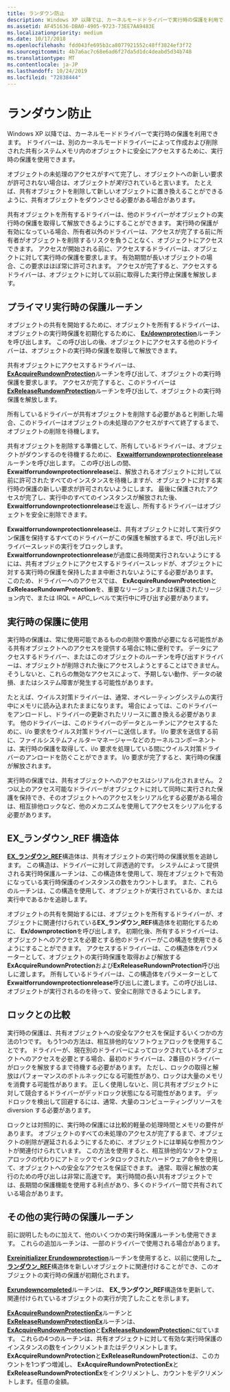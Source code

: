 ```yaml
---
title: ランダウン防止
description: Windows XP 以降では、カーネルモードドライバーで実行時の保護を利用できます。 ドライバーは、別のカーネルモードドライバーによって作成および削除された共有システムメモリ内のオブジェクトに安全にアクセスするために、実行時の保護を使用できます。
ms.assetid: AF451636-DBA0-4905-9723-73EE7AA9483E
ms.localizationpriority: medium
ms.date: 10/17/2018
ms.openlocfilehash: fdd043fe695b3ca8077921552c48ff3824ef3f72
ms.sourcegitcommit: 4b7a6ac7c68e6ad6f27da5d1dc4deabd5d34b748
ms.translationtype: MT
ms.contentlocale: ja-JP
ms.lasthandoff: 10/24/2019
ms.locfileid: "72838444"
---
```

# <a name="run-down-protection"></a>ランダウン防止


Windows XP 以降では、カーネルモードドライバーで実行時の保護を利用できます。 ドライバーは、別のカーネルモードドライバーによって作成および削除された共有システムメモリ内のオブジェクトに安全にアクセスするために、実行時の保護を使用できます。

オブジェクトの未処理のアクセスがすべて完了し、オブジェクトへの新しい要求が許可されない場合は、オブジェクトが*実行*されていると言います。 たとえば、共有オブジェクトを削除して新しいオブジェクトに置き換えることができるように、共有オブジェクトをダウンさせる必要がある場合があります。

共有オブジェクトを所有するドライバーは、他のドライバーがオブジェクトの実行時の保護を取得して解放できるようにすることができます。 実行時の保護が有効になっている場合、所有者以外のドライバーは、アクセスが完了する前に所有者がオブジェクトを削除するリスクを負うことなく、オブジェクトにアクセスできます。 アクセスが開始される前に、アクセスするドライバーは、オブジェクトに対して実行時の保護を要求します。 有効期間が長いオブジェクトの場合、この要求はほぼ常に許可されます。 アクセスが完了すると、アクセスするドライバーは、オブジェクトに対して以前に取得した実行停止保護を解放します。

## <a name="primary-run-down-protection-routines"></a>プライマリ実行時の保護ルーチン


オブジェクトの共有を開始するために、オブジェクトを所有するドライバーは、オブジェクトの実行時保護を初期化するために、 [**Ex/downprotection**](https://docs.microsoft.com/windows-hardware/drivers/ddi/wdm/nf-wdm-exinitializerundownprotection)ルーチンを呼び出します。 この呼び出しの後、オブジェクトにアクセスする他のドライバーは、オブジェクトの実行時の保護を取得して解放できます。

共有オブジェクトにアクセスするドライバーは、 [**ExAcquireRundownProtection**](https://docs.microsoft.com/windows-hardware/drivers/ddi/wdm/nf-wdm-exacquirerundownprotection)ルーチンを呼び出して、オブジェクトの実行時保護を要求します。 アクセスが完了すると、このドライバーは[**ExReleaseRundownProtection**](https://docs.microsoft.com/windows-hardware/drivers/ddi/wdm/nf-wdm-exreleaserundownprotection)ルーチンを呼び出して、オブジェクトの実行時保護を解放します。

所有しているドライバーが共有オブジェクトを削除する必要があると判断した場合、このドライバーはオブジェクトの未処理のアクセスがすべて終了するまで、オブジェクトの削除を待機します。

共有オブジェクトを削除する準備として、所有しているドライバーは、オブジェクトがダウンするのを待機するために、 [**Exwaitforrundownprotectionrelease**](https://docs.microsoft.com/windows-hardware/drivers/ddi/wdm/nf-wdm-exwaitforrundownprotectionrelease)ルーチンを呼び出します。 この呼び出しの間、 **Exwaitforrundownprotectionrelease**は、解放されるオブジェクトに対して以前に許可されたすべてのインスタンスを待機しますが、オブジェクトに対する実行時の保護の新しい要求が許可されないようにします。 最後に保護されたアクセスが完了し、実行中のすべてのインスタンスが解放された後、 **Exwaitforrundownprotectionrelease**はを返し、所有するドライバーはオブジェクトを安全に削除できます。

**Exwaitforrundownprotectionrelease**は、共有オブジェクトに対して実行ダウン保護を保持するすべてのドライバーがこの保護を解放するまで、呼び出し元ドライバースレッドの実行をブロックします。 **Exwaitforrundownprotectionrelease**が過度に長時間実行されないようにするには、共有オブジェクトにアクセスするドライバースレッドが、オブジェクトに対する実行時の保護を保持したまま中断されないようにする必要があります。 このため、ドライバーへのアクセスでは、 **ExAcquireRundownProtection**と**ExReleaseRundownProtection**を、重要なリージョンまたは保護されたリージョン内で、または IRQL = APC\_レベルで実行中に呼び出す必要があります。

## <a name="uses-for-run-down-protection"></a>実行時の保護に使用


実行時の保護は、常に使用可能であるものの削除や置換が必要になる可能性がある共有オブジェクトへのアクセスを提供する場合に特に便利です。 データにアクセスするドライバー、またはこのオブジェクトのルーチンを呼び出すドライバーは、オブジェクトが削除された後にアクセスしようとすることはできません。 そうしないと、これらの無効なアクセスによって、予期しない動作、データの破損、またはシステム障害が発生する可能性があります。

たとえば、ウイルス対策ドライバーは、通常、オペレーティングシステムの実行中にメモリに読み込まれたままになります。 場合によっては、このドライバーをアンロードし、ドライバーの更新されたリリースに置き換える必要があります。 他のドライバーは、このドライバーのデータとルーチンにアクセスするために、i/o 要求をウイルス対策ドライバーに送信します。 I/o 要求を送信する前に、ファイルシステムフィルターマネージャーなどのカーネルコンポーネントは、実行時の保護を取得して、i/o 要求を処理している間にウイルス対策ドライバーのアンロードを防ぐことができます。 I/o 要求が完了すると、実行時の保護が解放されます。

実行時の保護では、共有オブジェクトへのアクセスはシリアル化されません。 2つ以上のアクセス可能なドライバーがオブジェクトに対して同時に実行された保護を保持でき、そのオブジェクトへのアクセスをシリアル化する必要がある場合は、相互排他ロックなど、他のメカニズムを使用してアクセスをシリアル化する必要があります。

## <a name="the-ex_rundown_ref-structure"></a>EX\_ランダウン\_REF 構造体


[**EX\_ランダウン\_REF**](https://docs.microsoft.com/windows-hardware/drivers/kernel/eprocess)構造体は、共有オブジェクトの実行時の保護状態を追跡します。 この構造は、ドライバーに対して非透過的です。 システムによって提供される実行時保護ルーチンは、この構造体を使用して、現在オブジェクトで有効になっている実行時保護のインスタンスの数をカウントします。 また、これらのルーチンは、この構造を使用して、オブジェクトが実行されているか、または実行中であるかを追跡します。

オブジェクトの共有を開始するには、オブジェクトを所有するドライバーが、オブジェクトに関連付けられている**EX\_ランダウン\_REF**構造体を初期化するために、 **Ex/downprotection**を呼び出します。 初期化後、所有するドライバーは、オブジェクトへのアクセスを必要とする他のドライバーがこの構造を使用できるようにすることができます。 アクセスするドライバーは、この構造体をパラメーターとして、オブジェクトの実行時保護を取得および解放する**ExAcquireRundownProtection**および**ExReleaseRundownProtection**呼び出しに渡します。 所有しているドライバーは、この構造体をパラメーターとして**Exwaitforrundownprotectionrelease**呼び出しに渡します。この呼び出しは、オブジェクトが実行されるのを待って、安全に削除できるようにします。

## <a name="comparison-to-locks"></a>ロックとの比較


実行時の保護は、共有オブジェクトへの安全なアクセスを保証するいくつかの方法の1つです。 もう1つの方法は、相互排他的なソフトウェアロックを使用することです。 ドライバーが、現在別のドライバーによってロックされているオブジェクトへのアクセスを必要とする場合、最初のドライバーは、2番目のドライバーがロックを解放するまで待機する必要があります。 ただし、ロックの取得と解放はパフォーマンスのボトルネックになる可能性があり、ロックは大量のメモリを消費する可能性があります。 正しく使用しないと、同じ共有オブジェクトに対して競合するドライバーがデッドロック状態になる可能性があります。 デッドロックを検出して回避するには、通常、大量のコンピューティングリソースを diversion する必要があります。

ロックとは対照的に、実行時の保護には比較的軽量の処理時間とメモリの要件があります。 オブジェクトのすべての未処理のアクセスが完了するまで、オブジェクトの削除が遅延されるようにするために、オブジェクトには単純な参照カウントが関連付けられています。 この方法を使用すると、相互排他的なソフトウェアロックの代わりにアトミックでインタロックされたハードウェア命令を使用して、オブジェクトへの安全なアクセスを保証できます。 通常、取得と解放の実行のための呼び出しは非常に高速です。 実行時間の長い共有オブジェクトでは、長期間の保護機能を使用する利点があり、多くのドライバー間で共有されている場合があります。

## <a name="other-run-down-protection-routines"></a>その他の実行時の保護ルーチン


前に説明したものに加えて、他のいくつかの実行時保護ルーチンも使用できます。 これらの追加ルーチンは、一部のドライバーで使用される場合があります。

[**Exreinitializer Erundownprotection**](https://docs.microsoft.com/windows-hardware/drivers/ddi/wdm/nf-wdm-exreinitializerundownprotection)ルーチンを使用すると、以前に使用した[ **\_ランダウン\_REF**](https://docs.microsoft.com/windows-hardware/drivers/kernel/eprocess)構造体を新しいオブジェクトに関連付けることができ、このオブジェクトの実行時の保護が初期化されます。

[**Exrundowncompleted**](https://docs.microsoft.com/windows-hardware/drivers/ddi/wdm/nf-wdm-exrundowncompleted)ルーチンは、 **EX\_ランダウン\_REF**構造体を更新して、関連付けられているオブジェクトの実行が完了したことを示します。

[**ExAcquireRundownProtectionEx**](https://docs.microsoft.com/windows-hardware/drivers/ddi/wdm/nf-wdm-exacquirerundownprotectionex)ルーチンと[**ExReleaseRundownProtectionEx**](https://docs.microsoft.com/windows-hardware/drivers/ddi/wdm/nf-wdm-exreleaserundownprotectionex)ルーチンは、 [**ExAcquireRundownProtection**](https://docs.microsoft.com/windows-hardware/drivers/ddi/wdm/nf-wdm-exacquirerundownprotection)と[**ExReleaseRundownProtection**](https://docs.microsoft.com/windows-hardware/drivers/ddi/wdm/nf-wdm-exreleaserundownprotection)に似ています。 これらの4つのルーチンは、共有オブジェクトに対して有効な実行時保護のインスタンスの数をインクリメントまたはデクリメントします。 **ExAcquireRundownProtection**と**ExReleaseRundownProtection**は、このカウントを1つずつ増減し、 **ExAcquireRundownProtectionEx**と**ExReleaseRundownProtectionEx**をインクリメントし、カウントをデクリメントします。任意の金額。

 

 




